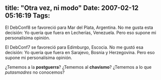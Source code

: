 title: "Otra vez, ni modo"
Date: 2007-02-12 05:16:19
Tags: 
---
<p>El DebConf8 se favoreció para Mar del Plata, Argentina. No me gusta esta decisión: Yo quería que fuera en Lecherías, Venezuela. Pero eso supone mi personalísima opinión.</p>

<p>El DebConf7 se favoreció para Edimburgo, Escocia. No me gustó esa decisión: Yo quería que fuera en Sarajevo, Bosnia y Herzegovina. Pero eso supone mi personalísima opinión.</p>

<p>¿Tememos a la <strong>postguerra</strong>? ¿Tememos al <strong>chavismo</strong>? ¿Tememos a lo que <em>putasmadres</em> no conocemos?</p>
